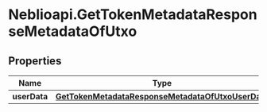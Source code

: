 # Neblioapi.GetTokenMetadataResponseMetadataOfUtxo

## Properties
Name | Type | Description | Notes
------------ | ------------- | ------------- | -------------
**userData** | [**GetTokenMetadataResponseMetadataOfUtxoUserData**](GetTokenMetadataResponseMetadataOfUtxoUserData.md) |  | [optional] 


